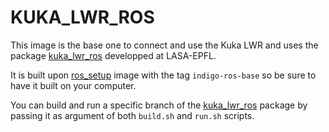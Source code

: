 # KUKA_LWR_ROS

This image is the base one to connect and use the Kuka LWR and uses the package [kuka_lwr_ros](https://github.com/epfl-lasa/kuka-lwr-ros) developped at LASA-EPFL.

It is built upon [ros_setup](../ros_setup) image with the tag `indigo-ros-base` so be sure to have it built on your computer.

You can build and run a specific branch of the [kuka_lwr_ros](https://github.com/epfl-lasa/kuka-lwr-ros) package by passing it as argument of both `build.sh` and `run.sh` scripts.
